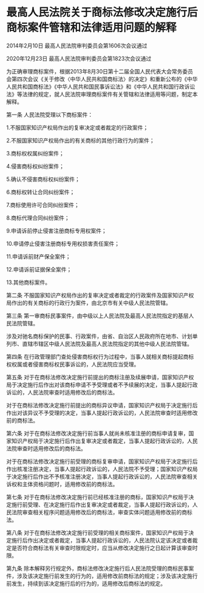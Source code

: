 # 最高人民法院关于商标法修改决定施行后商标案件管辖和法律适用问题的解释

2014年2月10日 最高人民法院审判委员会第1606次会议通过

2020年12月23日 最高人民法院审判委员会第1823次会议通过

<!-- INFO END -->

为正确审理商标案件，根据2013年8月30日第十二届全国人民代表大会常务委员会第四次会议《关于修改〈中华人民共和国商标法〉的决定》和重新公布的《中华人民共和国商标法》《中华人民共和国民事诉讼法》和《中华人民共和国行政诉讼法》等法律的规定，就人民法院审理商标案件有关管辖和法律适用等问题，制定本解释。

第一条 人民法院受理以下商标案件：

1.不服国家知识产权局作出的复审决定或者裁定的行政案件；

2.不服国家知识产权局作出的有关商标的其他行政行为的案件；

3.商标权权属纠纷案件；

4.侵害商标权纠纷案件；

5.确认不侵害商标权纠纷案件；

6.商标权转让合同纠纷案件；

7.商标使用许可合同纠纷案件；

8.商标代理合同纠纷案件；

9.申请诉前停止侵害注册商标专用权案件；

10.申请停止侵害注册商标专用权损害责任案件；

11.申请诉前财产保全案件；

12.申请诉前证据保全案件；

13.其他商标案件。

第二条 不服国家知识产权局作出的复审决定或者裁定的行政案件及国家知识产权局作出的有关商标的行政行为案件，由北京市有关中级人民法院管辖。

第三条 第一审商标民事案件，由中级以上人民法院及最高人民法院指定的基层人民法院管辖。

涉及对驰名商标保护的民事、行政案件，由省、自治区人民政府所在地市、计划单列市、直辖市辖区中级人民法院及最高人民法院指定的其他中级人民法院管辖。

第四条 在行政管理部门查处侵害商标权行为过程中，当事人就相关商标提起商标权权属或者侵害商标权民事诉讼的，人民法院应当受理。

第五条 对于在商标法修改决定施行前提出的商标注册及续展申请，国家知识产权局于决定施行后作出对该商标申请不予受理或者不予续展的决定，当事人提起行政诉讼的，人民法院审查时适用修改后的商标法。

对于在商标法修改决定施行前提出的商标异议申请，国家知识产权局于决定施行后作出对该异议不予受理的决定，当事人提起行政诉讼的，人民法院审查时适用修改前的商标法。

第六条 对于在商标法修改决定施行前当事人就尚未核准注册的商标申请复审，国家知识产权局于决定施行后作出复审决定或者裁定，当事人提起行政诉讼的，人民法院审查时适用修改后的商标法。

对于在商标法修改决定施行前受理的商标复审申请，国家知识产权局于决定施行后作出核准注册决定，当事人提起行政诉讼的，人民法院不予受理；国家知识产权局于决定施行后作出不予核准注册决定，当事人提起行政诉讼的，人民法院审查相关诉权和主体资格问题时，适用修改前的商标法。

第七条 对于在商标法修改决定施行前已经核准注册的商标，国家知识产权局于决定施行前受理、在决定施行后作出复审决定或者裁定，当事人提起行政诉讼的，人民法院审查相关程序问题适用修改后的商标法，审查实体问题适用修改前的商标法。

第八条 对于在商标法修改决定施行前受理的相关商标案件，国家知识产权局于决定施行后作出决定或者裁定，当事人提起行政诉讼的，人民法院认定该决定或者裁定是否符合商标法有关审查时限规定时，应当从修改决定施行之日起计算该审查时限。

第九条 除本解释另行规定外，商标法修改决定施行后人民法院受理的商标民事案件，涉及该决定施行前发生的行为的，适用修改前商标法的规定；涉及该决定施行前发生，持续到该决定施行后的行为的，适用修改后商标法的规定。